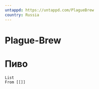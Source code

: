 ```yaml
---
untappd: https://untappd.com/PlagueBrew
country: Russia
---
```

# Plague-Brew

# Пиво

```dataview
List 
From [[]]

```
